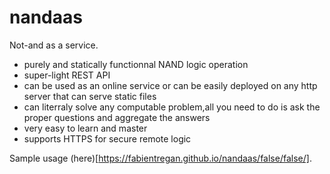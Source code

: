 # nandaas
Not-and as a service.

- purely and statically functionnal NAND logic operation
- super-light REST API
- can be used as an online service or can be easily deployed on any http server that can serve static files
- can literraly solve any computable problem,all you need to do is ask the proper questions and aggregate the answers
- very easy to learn and master
- supports HTTPS for secure remote logic

Sample usage (here)[https://fabientregan.github.io/nandaas/false/false/].
